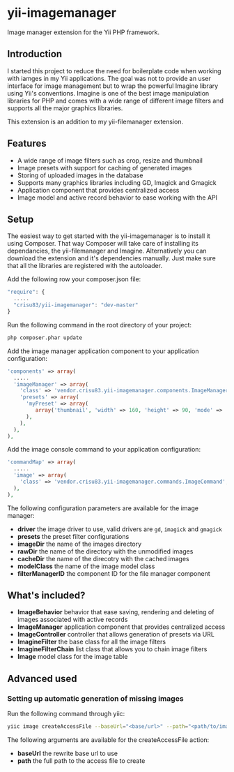 yii-imagemanager
================

Image manager extension for the Yii PHP framework.

## Introduction

I started this project to reduce the need for boilerplate code when working with iamges in my Yii applications.
The goal was not to provide an user interface for image management but to wrap the powerful Imagine library using
Yii's conventions. Imagine is one of the best image manipulation libraries for PHP and comes with a wide range
of different image filters and supports all the major graphics libraries. 

This extension is an addition to my yii-filemanager extension.

## Features

* A wide range of image filters such as crop, resize and thumbnail
* Image presets with support for caching of generated images
* Storing of uploaded images in the database
* Supports many graphics libraries including GD, Imagick and Gmagick
* Application component that provides centralized access
* Image model and active record behavior to ease working with the API

## Setup

The easiest way to get started with the yii-imagemanager is to install it using Composer.
That way Composer will take care of installing its dependancies, the yii-filemanager and Imagine.
Alternatively you can download the extension and it's dependencies manually.
Just make sure that all the libraries are registered with the autoloader.

Add the following row your composer.json file:

```js
"require": {
  .....
  "crisu83/yii-imagemanager": "dev-master"
}
```

Run the following command in the root directory of your project:

```bash
php composer.phar update
```

Add the image manager application component to your application configuration:

```php
'components' => array(
  .....
  'imageManager' => array(
    'class' => 'vendor.crisu83.yii-imagemanager.components.ImageManager',
    'presets' => array(
      'myPreset' => array(
         array('thumbnail', 'width' => 160, 'height' => 90, 'mode' => 'outbound'),
      ),
    ),
  ),
),
```

Add the image console command to your application configuration:

```php
'commandMap' => array(
  .....
  'image' => array(
    'class' => 'vendor.crisu83.yii-imagemanager.commands.ImageCommand',
  ),
),
```

The following configuration parameters are available for the image manager:

* **driver** the image driver to use, valid drivers are ```gd```, ```imagick``` and ```gmagick```
* **presets** the preset filter configurations
* **imageDir** the name of the images directory
* **rawDir** the name of the directory with the unmodified images
* **cacheDir** the name of the direcotry with the cached images
* **modelClass** the name of the image model class
* **filterManagerID** the component ID for the file manager component

## What's included?

* **ImageBehavior** behavior that ease saving, rendering and deleting of images associated with active records
* **ImageManager** application component that provides centralized access
* **ImageController** controller that allows generation of presets via URL
* **ImagineFilter** the base class for all the image filters
* **ImagineFilterChain** list class that allows you to chain image filters
* **Image** model class for the image table

## Advanced used

### Setting up automatic generation of missing images

Run the following command through yiic:

```bash
yiic image createAccessFile --baseUrl="<base/url>" --path="<path/to/images>"
```

The following arguments are available for the createAccessFile action:

* **baseUrl** the rewrite base url to use
* **path** the full path to the access file to create